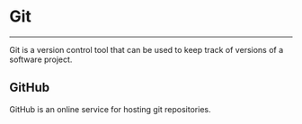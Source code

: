 # Git
<hr>

Git is a version control tool that can be used to keep track of versions of a software project.

## GitHub

GitHub is an online service for hosting git repositories.
